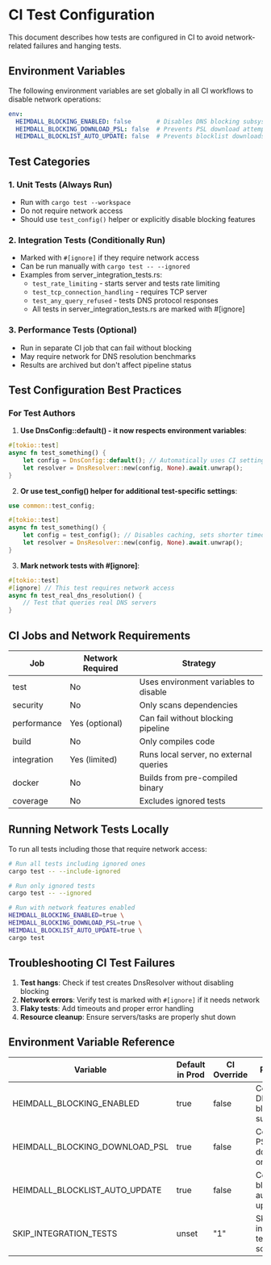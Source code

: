 # CI Test Configuration

This document describes how tests are configured in CI to avoid network-related failures and hanging tests.

## Environment Variables

The following environment variables are set globally in all CI workflows to disable network operations:

```yaml
env:
  HEIMDALL_BLOCKING_ENABLED: false       # Disables DNS blocking subsystem
  HEIMDALL_BLOCKING_DOWNLOAD_PSL: false  # Prevents PSL download attempts
  HEIMDALL_BLOCKLIST_AUTO_UPDATE: false  # Prevents blocklist downloads
```

## Test Categories

### 1. Unit Tests (Always Run)
- Run with `cargo test --workspace`
- Do not require network access
- Should use `test_config()` helper or explicitly disable blocking features

### 2. Integration Tests (Conditionally Run)
- Marked with `#[ignore]` if they require network access
- Can be run manually with `cargo test -- --ignored`
- Examples from server_integration_tests.rs:
  - `test_rate_limiting` - starts server and tests rate limiting
  - `test_tcp_connection_handling` - requires TCP server
  - `test_any_query_refused` - tests DNS protocol responses
  - All tests in server_integration_tests.rs are marked with #[ignore]

### 3. Performance Tests (Optional)
- Run in separate CI job that can fail without blocking
- May require network for DNS resolution benchmarks
- Results are archived but don't affect pipeline status

## Test Configuration Best Practices

### For Test Authors

1. **Use DnsConfig::default() - it now respects environment variables**:
```rust
#[tokio::test]
async fn test_something() {
    let config = DnsConfig::default(); // Automatically uses CI settings
    let resolver = DnsResolver::new(config, None).await.unwrap();
}
```

2. **Or use test_config() helper for additional test-specific settings**:
```rust
use common::test_config;

#[tokio::test]
async fn test_something() {
    let config = test_config(); // Disables caching, sets shorter timeouts
    let resolver = DnsResolver::new(config, None).await.unwrap();
}
```

3. **Mark network tests with #[ignore]**:
```rust
#[tokio::test]
#[ignore] // This test requires network access
async fn test_real_dns_resolution() {
    // Test that queries real DNS servers
}
```

## CI Jobs and Network Requirements

| Job | Network Required | Strategy |
|-----|-----------------|----------|
| test | No | Uses environment variables to disable |
| security | No | Only scans dependencies |
| performance | Yes (optional) | Can fail without blocking pipeline |
| build | No | Only compiles code |
| integration | Yes (limited) | Runs local server, no external queries |
| docker | No | Builds from pre-compiled binary |
| coverage | No | Excludes ignored tests |

## Running Network Tests Locally

To run all tests including those that require network access:

```bash
# Run all tests including ignored ones
cargo test -- --include-ignored

# Run only ignored tests
cargo test -- --ignored

# Run with network features enabled
HEIMDALL_BLOCKING_ENABLED=true \
HEIMDALL_BLOCKING_DOWNLOAD_PSL=true \
HEIMDALL_BLOCKLIST_AUTO_UPDATE=true \
cargo test
```

## Troubleshooting CI Test Failures

1. **Test hangs**: Check if test creates DnsResolver without disabling blocking
2. **Network errors**: Verify test is marked with `#[ignore]` if it needs network
3. **Flaky tests**: Add timeouts and proper error handling
4. **Resource cleanup**: Ensure servers/tasks are properly shut down

## Environment Variable Reference

| Variable | Default in Prod | CI Override | Purpose |
|----------|----------------|-------------|---------|
| HEIMDALL_BLOCKING_ENABLED | true | false | Controls DNS blocking subsystem |
| HEIMDALL_BLOCKING_DOWNLOAD_PSL | true | false | Controls PSL download on startup |
| HEIMDALL_BLOCKLIST_AUTO_UPDATE | true | false | Controls blocklist auto-updates |
| SKIP_INTEGRATION_TESTS | unset | "1" | Skips integration tests in some jobs |